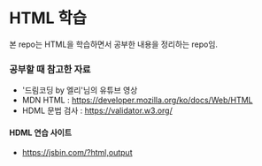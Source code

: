 # HTML 학습
본 repo는 HTML을 학습하면서 공부한 내용을 정리하는 repo임.

### 공부할 때 참고한 자료
* '드림코딩 by 엘리'님의 유튜브 영상
* MDN HTML : https://developer.mozilla.org/ko/docs/Web/HTML
* HDML 문법 검사 : https://validator.w3.org/

#### HDML 연습 사이트
* https://jsbin.com/?html,output
